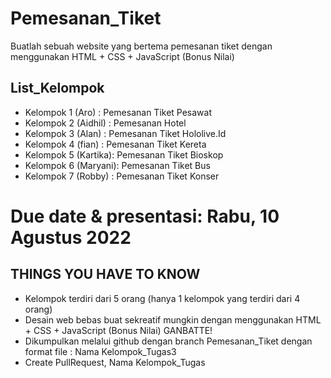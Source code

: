 # Pemesanan_Tiket
Buatlah sebuah website yang bertema pemesanan tiket dengan menggunakan HTML + CSS + JavaScript (Bonus Nilai)

## List_Kelompok
* Kelompok 1 (Aro)    : Pemesanan Tiket Pesawat
* Kelompok 2 (Aidhil) : Pemesanan Hotel
* Kelompok 3 (Alan)   : Pemesanan Tiket Hololive.Id
* Kelompok 4 (fian)   : Pemesanan Tiket Kereta
* Kelompok 5 (Kartika): Pemesanan Tiket Bioskop
* Kelompok 6 (Maryani): Pemesanan Tiket Bus
* Kelompok 7 (Robby)  : Pemesanan Tiket Konser

# Due date & presentasi: Rabu, 10 Agustus 2022

## THINGS YOU HAVE TO KNOW
* Kelompok terdiri dari 5 orang (hanya 1 kelompok yang terdiri dari 4 orang)
* Desain web bebas buat sekreatif mungkin dengan menggunakan HTML + CSS + JavaScript (Bonus Nilai)
GANBATTE!
* Dikumpulkan melalui github dengan branch Pemesanan_Tiket dengan format file :
Nama Kelompok_Tugas3
* Create PullRequest, Nama Kelompok_Tugas
